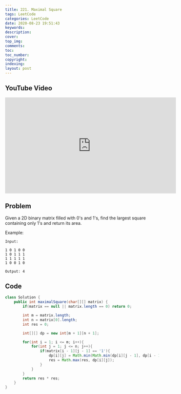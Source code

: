 ```yaml
---
title: 221. Maximal Square
tags: LeetCode
categories: LeetCode
date: 2020-08-23 19:51:43
keywords:
description:
cover:
top_img:
comments:
toc:
toc_number:
copyright:
indexing:
layout: post
---
```


## YouTube Video

<iframe width="560" height="315" src="https://www.youtube.com/embed/grfZlZT03mM" frameborder="0" allow="accelerometer; autoplay; encrypted-media; gyroscope; picture-in-picture" allowfullscreen></iframe>

## Problem

Given a 2D binary matrix filled with 0's and 1's, find the largest square containing only 1's and return its area.

Example:

```
Input:

1 0 1 0 0
1 0 1 1 1
1 1 1 1 1
1 0 0 1 0

Output: 4
```

## Code

```java
class Solution {
    public int maximalSquare(char[][] matrix) {
        if(matrix == null || matrix.length == 0) return 0;

        int m = matrix.length;
        int n = matrix[0].length;
        int res = 0;

        int[][] dp = new int[m + 1][n + 1];

        for(int i = 1; i <= m; i++){
            for(int j = 1; j <= n; j++){
                if(matrix[i - 1][j - 1] == '1'){
                    dp[i][j] = Math.min(Math.min(dp[i][j - 1], dp[i - 1][j - 1]), dp[i - 1][j]) + 1;
                    res = Math.max(res, dp[i][j]);
                }
            }
        }
        return res * res;
    }
}
```
